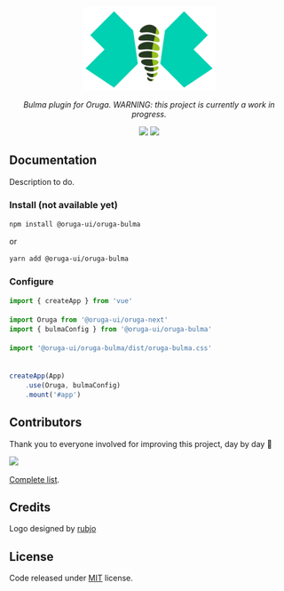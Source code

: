 <p align="center">
    <img width="240" src="https://raw.githubusercontent.com/oruga-ui/oruga-bulma/master/public/logo.svg" />
</p>

<p align="center">
  <i>Bulma plugin for Oruga. WARNING: this project is currently a work in progress.</i>
</p>

<p align="center">
    <!-- <a href="https://www.npmjs.com/package/@oruga-ui/oruga-bulma"><img src="https://img.shields.io/npm/v/@oruga-ui/oruga-bulma.svg?logo=npm" /></a>
    <a href="https://www.npmjs.com/package/@oruga-ui/oruga-bulma"><img src="https://img.shields.io/npm/dt/@oruga-ui/oruga-bulma.svg" /></a> -->
    <a href="https://discord.gg/RuKuBYN"><img src="https://img.shields.io/badge/chat-on%20discord-7289DA.svg?logo=discord" /></a>
    <a href="https://ko-fi.com/orugaui"><img src="https://img.shields.io/badge/donate-support%20us-00AA00.svg?logo=ko-fi" /></a>
</p>

## Documentation

Description to do.

### Install (not available yet)

```sh
npm install @oruga-ui/oruga-bulma
```

or

```sh
yarn add @oruga-ui/oruga-bulma
```

### Configure

```js
import { createApp } from 'vue'

import Oruga from '@oruga-ui/oruga-next'
import { bulmaConfig } from '@oruga-ui/oruga-bulma'

import '@oruga-ui/oruga-bulma/dist/oruga-bulma.css'


createApp(App)
    .use(Oruga, bulmaConfig)
    .mount('#app')
```

## Contributors
Thank you to everyone involved for improving this project, day by day 💚

<a href="https://github.com/oruga-ui/oruga-bulma">
  <img
  src="https://contrib.rocks/image?repo=oruga-ui/oruga-bulma"
  />
</a>

[Complete list](CONTRIBUTORS.md).

## Credits

Logo designed by [rubjo](https://github.com/rubjo)

## License

Code released under [MIT](https://github.com/oruga-ui/oruga-bulma/blob/master/LICENSE) license.

